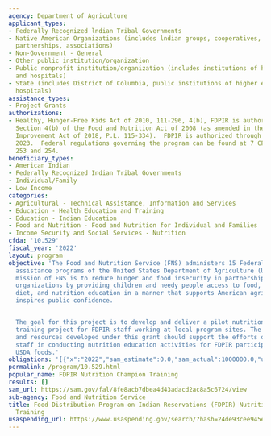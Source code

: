 ```yaml
---
agency: Department of Agriculture
applicant_types:
- Federally Recognized lndian Tribal Governments
- Native American Organizations (includes lndian groups, cooperatives, corporations,
  partnerships, associations)
- Non-Government - General
- Other public institution/organization
- Public nonprofit institution/organization (includes institutions of higher education
  and hospitals)
- State (includes District of Columbia, public institutions of higher education and
  hospitals)
assistance_types:
- Project Grants
authorizations:
- Healthy, Hunger-Free Kids Act of 2010, 111-296, 4(b), FDPIR is authorized under
  Section 4(b) of the Food and Nutrition Act of 2008 (as amended in the Agriculture
  Improvement Act of 2018, P.L. 115-334).  FDPIR is authorized through fiscal year
  2023.  Federal regulations governing the program can be found at 7 CFR Parts 250,
  253 and 254.
beneficiary_types:
- American Indian
- Federally Recognized Indian Tribal Governments
- Individual/Family
- Low Income
categories:
- Agricultural - Technical Assistance, Information and Services
- Education - Health Education and Training
- Education - Indian Education
- Food and Nutrition - Food and Nutrition for Individual and Families
- Income Security and Social Services - Nutrition
cfda: '10.529'
fiscal_year: '2022'
layout: program
objective: 'The Food and Nutrition Service (FNS) administers 15 Federal nutrition
  assistance programs of the United States Department of Agriculture (USDA).  The
  mission of FNS is to reduce hunger and food insecurity in partnership with cooperating
  organizations by providing children and needy people access to food, a healthful
  diet, and nutrition education in a manner that supports American agriculture and
  inspires public confidence.


  The goal for this project is to develop and deliver a pilot nutrition paraprofessional
  training project for FDPIR staff working at local program sites. The training tools
  and resources developed under this grant should support the efforts of FDPIR local
  staff in conducting nutrition education activities for FDPIR participants who receive
  USDA foods.'
obligations: '[{"x":"2022","sam_estimate":0.0,"sam_actual":1000000.0,"usa_spending_actual":1000000.0},{"x":"2023","sam_estimate":0.0,"sam_actual":0.0,"usa_spending_actual":0.0},{"x":"2024","sam_estimate":0.0,"sam_actual":0.0,"usa_spending_actual":0.0}]'
permalink: /program/10.529.html
popular_name: FDPIR Nutrition Champion Training
results: []
sam_url: https://sam.gov/fal/8fe8acb7dbea4d43adacd2ac8a5c6724/view
sub-agency: Food and Nutrition Service
title: Food Distribution Program on Indian Reservations (FDPIR) Nutrition Paraprofessional
  Training
usaspending_url: https://www.usaspending.gov/search/?hash=24de93cee945e96fd7c8e10046480fc1
---
```

